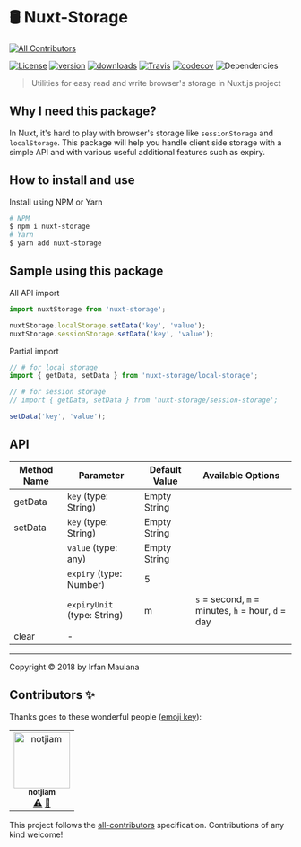 # 🛢 Nuxt-Storage
[![All Contributors](https://img.shields.io/badge/all_contributors-1-orange.svg?style=flat-square)](#contributors)

[![License](https://img.shields.io/github/license/mazipan/nuxt-storage.svg?longCache=true)](https://github.com/mazipan/nuxt-storage) [![version](https://img.shields.io/npm/v/nuxt-storage.svg?maxAge=3600)](https://www.npmjs.com/package/nuxt-storage)
[![downloads](https://img.shields.io/npm/dt/nuxt-storage.svg?maxAge=86400)](https://www.npmjs.com/package/nuxt-storage) [![Travis](https://img.shields.io/travis/mazipan/nuxt-storage.svg?maxAge=86400)](https://travis-ci.org/mazipan/nuxt-storage)
[![codecov](https://codecov.io/gh/mazipan/nuxt-storage/branch/master/graph/badge.svg?maxAge=86400)](https://codecov.io/gh/mazipan/nuxt-storage) ![Dependencies](https://img.shields.io/david/mazipan/nuxt-storage.svg)

> Utilities for easy read and write browser's storage in Nuxt.js project

## Why I need this package?

In Nuxt, it's hard to play with browser's storage like `sessionStorage` and `localStorage`.
This package will help you handle client side storage with a simple API and with various useful additional features such as expiry.

## How to install and use

Install using NPM or Yarn

```bash
# NPM
$ npm i nuxt-storage
# Yarn
$ yarn add nuxt-storage
```

## Sample using this package

All API import

```js
import nuxtStorage from 'nuxt-storage';

nuxtStorage.localStorage.setData('key', 'value');
nuxtStorage.sessionStorage.setData('key', 'value');
```

Partial import

```js
// # for local storage
import { getData, setData } from 'nuxt-storage/local-storage';

// # for session storage
// import { getData, setData } from 'nuxt-storage/session-storage';

setData('key', 'value');
```

## API

| Method Name | Parameter                         | Default Value | Available Options |
|-------------|-----------------------------------|---------------|-------------------|
| getData     | `key` (type: String)              | Empty String  |  |
| setData     | `key` (type: String)              | Empty String  |  |
|             | `value` (type: any)               | Empty String  |  |
|             | `expiry` (type: Number)           | 5             |  |
|             | `expiryUnit` (type: String)       | m             | `s` = second, `m` = minutes, `h` = hour, `d` = day  |
| clear       | -                                 |               |  |

-----

Copyright © 2018 by Irfan Maulana

## Contributors ✨

Thanks goes to these wonderful people ([emoji key](https://allcontributors.org/docs/en/emoji-key)):

<!-- ALL-CONTRIBUTORS-LIST:START - Do not remove or modify this section -->
<!-- prettier-ignore -->
<table>
  <tr>
    <td align="center"><a href="http://stainfilm.com"><img src="https://avatars0.githubusercontent.com/u/3953002?v=4" width="100px;" alt="notjiam"/><br /><sub><b>notjiam</b></sub></a><br /><a href="https://github.com/mazipan/nuxt-storage/commits?author=notjiam" title="Tests">⚠️</a> <a href="https://github.com/mazipan/nuxt-storage/issues?q=author%3Anotjiam" title="Bug reports">🐛</a></td>
  </tr>
</table>

<!-- ALL-CONTRIBUTORS-LIST:END -->

This project follows the [all-contributors](https://github.com/all-contributors/all-contributors) specification. Contributions of any kind welcome!